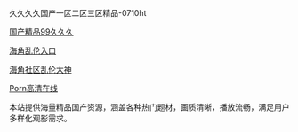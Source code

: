 久久久久国产一区二区三区精品-0710ht

<a href="https://heiliaoxwd5i8.pages.dev">国产精品99久久久</a>

<a href="https://heiliaowt0d7p.pages.dev">海角乱伦入口</a>

<a href="https://heiliaoxqkkct.pages.dev">海角社区乱伦大神</a>

<a href="https://heiliaoow5kzm.pages.dev">Porn高清在线</a>

本站提供海量精品国产资源，涵盖各种热门题材，画质清晰，播放流畅，满足用户多样化观影需求。

<span style="display:none;">[Canonical link](https://github.com/hihi20250710/hihi15)</span>
